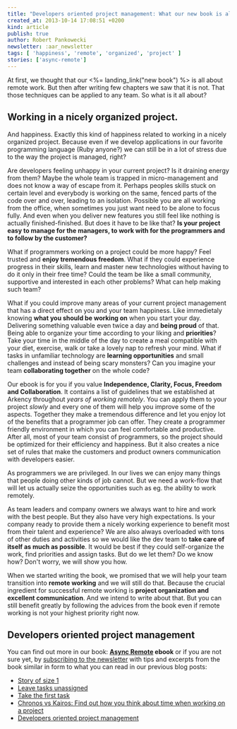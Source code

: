 ```yaml
---
title: "Developers oriented project management: What our new book is all about?"
created_at: 2013-10-14 17:08:51 +0200
kind: article
publish: true
author: Robert Pankowecki
newsletter: :aar_newsletter
tags: [ 'happiness', 'remote', 'organized', 'project' ]
stories: ['async-remote']
---
```


At first, we thought that our <%= landing_link("new book") %> is all about remote
work. But then after writing few chapters we saw that it is not. That those
techniques can be applied to any team. So what is it all about?

<!-- more -->

## Working in a nicely organized project.

And happiness. Exactly this kind of happiness related to working in a nicely organized project. Because
even if we develop applications in our favorite programming language (Ruby
anyone?) we can still be in a lot of stress due to the way the project is
managed, right?

Are developers feeling unhappy in your current project? Is it draining energy
from them? Maybe the whole team is trapped in micro-management and does not
know a way of escape from it. Perhaps peoples skills stuck on certain level and
everybody is working on the same, fenced parts of the code over and over,
leading to an isolation. Possible you are all working from the office, when
sometimes you just want need to be alone to focus fully. And even when you
deliver new features you still feel like nothing is actually finished-finished.
But does it have to be like that? **Is your project easy to manage for the managers,
to work with for the programmers and to follow by the customer?**

What if programmers working on a project could be more happy? Feel trusted and
**enjoy tremendous freedom**. What if they could experience progress in their
skills, learn and master new technologies without having to do it only in
their free time? Could the team be like a small community, supportive and
interested in each other problems? What can help making such team?

What if you could improve many areas of your current project management
that has a direct effect on you and your team happiness.
Like immedietaly knowing **what you should be working on** when you start your day.
Delivering something valuable even twice a day and **being proud** of that.
Being able to organize your time according to your liking and **priorities**?
Take your time in the middle of the day to create a meal compatible with
your diet, exercise, walk  or take a lovely nap to refresh your mind.
What if tasks in unfamiliar technology are **learning opportunities** and
small challenges and instead of being scary monsters? Can you imagine
your team **collaborating together** on the whole code?

Our ebook is for you if you value **Independence, Clarity, Focus, Freedom and Collaboration**.
It contains a list of guidelines that we established at Arkency throughout _years
of working remotely_. You can apply them to your project _slowly_ and every
one of them will help you improve some of the aspects. Together they make
a tremendous difference and let you enjoy lot of the benefits that a
programmer job can offer. They create a programmer friendly environment in
which you can feel comfortable and productive. After all, most of your team
consist of programmers, so the project should be optimized for their
efficiency and happiness. But it also creates a nice set of rules that make the customers
and product owners communication with developers easier.

As programmers we are privileged. In our lives we can enjoy many things that
people doing other kinds of job cannot. But we need a work-flow that will let
us actually seize the opportunities such as eg. the ability to work remotely.

As team leaders and company owners we always want to hire and work with
the best people. But they also have very high expectations. Is your company
ready to provide them a nicely working experience to benefit most from their
talent and experience? We are also always overloaded with tons of other duties
and activities so we would like the dev team to **take care of itself as much as possible**.
It would be best if they could self-organize the work, find priorities and assign
tasks. But do we let them? Do we know how? Don't worry, we will show you
how.

When we started writing the book, we promised that we will help your team
transition into **remote working** and
we will still do that. Because the crucial ingredient for successful remote
working is **project organization and excellent communication**. And we intend to
write about that. But you can still benefit greatly by following the advices from
the book even if remote working is not your highest priority right now.

## Developers oriented project management

You can find out more in our book:
**[Async Remote](http://blog.arkency.com/async-remote/) ebook**
or if you are not sure yet, by [subscribing to the newsletter](<%= aar_newsletter_subscription_link %>)
with tips and excerpts from the book similar in form to what you can read in our previous blog posts:

* [Story of size 1](/2013/09/story-of-size-1/)
* [Leave tasks unassigned](/2013/10/refactor-to-remote-leave-tasks-unassigned/)
* [Take the first task](/2013/10/take-the-first-task/)
* [Chronos vs Kairos: Find out how you think about time when working on a project](/2013/11/chronos-and-kairos/)
* [Developers oriented project management](/async-remote/)
